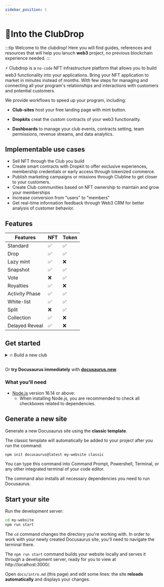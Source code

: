 ```yaml
---
sidebar_position: 1
---
```

# 🥂Into the ClubDrop
:::tip Welcome to the clubdrop!
Here you will find guides, references and resources that will help you lanuch **web3** project, no previous blockchain experience needed.
:::

⚡️ Clubdrop is a <code>no-code</code> NFT infrastructure platform that allows you to build web3 functionality into your applications. Bring your NFT application to market in minutes instead of months. With few steps for managing and connecting all your program's relationships and interactions with customers and potential customers.

We provide workflows to speed up your program, including:

- **Club-sites** host your free landing page with mint button.

- **Dropkits** creat the custom contracts of your web3 functionality.

- **Dashboards** to manage your club events, contracts setting, team permissions, revenue streams, and data analytics.


## Implementable use cases

- Sell NFT through the Club you build
- Create smart contracts with Dropkit to offer exclusive experiences, membership credentials or early access through tokenized commerce.
- Publish marketing campaigns or missions through Clubline to get closer to your customers.
- Create Club communities based on NFT ownership to maintain and grow your memberships
- Increase conversion from "users" to "members"
- Get real-time information feedback through Web3 CRM for better analysis of customer behavior.


## Features 

| Features       | NFT       | Token     |
| -----------    | --------- | ----------|
| Standard       | ✅        | ✅       |
| Drop           | ✅        | ✅       |
| Lazy mint      | ✅        | ❌       |
| Snapshot       | ✅        | ✅       |
| Vote           | ❌        | ✅       |
| Royalties      | ✅        | ❌       |
| Activity Phase | ✅        | ✅       |
| White-list     | ✅        | ✅       |
| Split          | ❌        | ✅       |
| Collection     | ✅        | ❌       |
| Delayed Reveal | ✅        | ❌       |


## Get started

<details>
  <summary>🔥 Build a new club</summary>

The 1st step you need to get a new club, the system offering a free sub domain for your club **LANDING PAGE**. You may also take a few steps to setup content 'contracts', 'events', and more.
</details>


## 

Or **try Docusaurus immediately** with **[docusaurus.new](https://docusaurus.new)**.

### What you'll need

- [Node.js](https://nodejs.org/en/download/) version 16.14 or above:
  - When installing Node.js, you are recommended to check all checkboxes related to dependencies.

## Generate a new site

Generate a new Docusaurus site using the **classic template**.

The classic template will automatically be added to your project after you run the command:

```bash
npm init docusaurus@latest my-website classic
```

You can type this command into Command Prompt, Powershell, Terminal, or any other integrated terminal of your code editor.

The command also installs all necessary dependencies you need to run Docusaurus.

## Start your site

Run the development server:

```bash
cd my-website
npm run start
```

The `cd` command changes the directory you're working with. In order to work with your newly created Docusaurus site, you'll need to navigate the terminal there.

The `npm run start` command builds your website locally and serves it through a development server, ready for you to view at http://localhost:3000/.

Open `docs/intro.md` (this page) and edit some lines: the site **reloads automatically** and displays your changes.